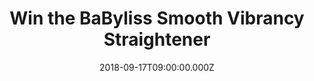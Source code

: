 ---
campaign-uuid: "c-639650cd-efbc-4c28-8e49-2b795d02fdb5"
type: "Preview"
category: "Gifts"
date: "2018-09-17T09:00:00.000Z"
end-date: "2018-09-24T23:59:00.000Z"
disable-form: false
is_promoted: false
has_entry_page: true
title: "Win the BaByliss Smooth Vibrancy Straightener"
competition-description: "<p>Nothing better than achieving beautiful salon sleek hair.\
  \ Soft, smooth and shiny hair… We want you to look your best that is why we are\
  \ giving you the chance of winning the BaByliss Smooth Vibrancy Straightener.</p>\r\
  \n<p>Ready to show your perfect hair anywhere you go?</p>"
hero-header: "Win the BaByliss Smooth Vibrancy Straightener"
terms-confirmation: "N/A"
banner-img: "https://assets.expresslyapp.com/asset-bd83654e-6138-4149-be3f-3b921a9738d9.jpg"
logo-left-href: "http://babyliss.co.uk/"
logo-left-image: "https://assets.expresslyapp.com/asset-c2a68895-86d5-4b76-b8da-d9e9dfac5967.jpg"
logo-left-title: "BaByliss"
bg-image-hero: "https://assets.expresslyapp.com/asset-46e212e0-c4cf-43ce-baa0-d5b4c5cdd532.jpg"
bg-image-first: "https://assets.expresslyapp.com/asset-783217cc-9464-40f5-af11-d7cb70cff814.jpg"
section1-content: "<p>The Babylis Smooth Vibrancy Straightener features ceramic plates\
  \ infused macadamia and camellia oils for an easy glide and ultra-smooth finish.\
  \ The longer plates can straighten larger sections at one time for quick styling.</p>\r\
  \n<p>Perfect for traveling with its multi-voltage feature it will deliver flawless\
  \ results at home or away. With its curved housing design it means you can mix up\
  \ your style and create curly and wavy looks.</p> \r\n<p>Prepare yourself for your\
  \ summer holidays with the new Babyliss Smooth Vibrancy Straightener and get ready\
  \ to stand out anywhere!</p>"
entry-title: "Win the BaByliss Smooth Vibrancy Straightener"
entry-content: "Enter the draw to win the Babyliss Smooth Vibrancy Straightener \r\
  \nby completing the form below before 23:59 on 24th of October 2018."
has-winner: false
prize-description: "BaByliss Smooth Vibrancy Straightener"
special-conditions: "Multiple entries are allowed up to one every day."
---